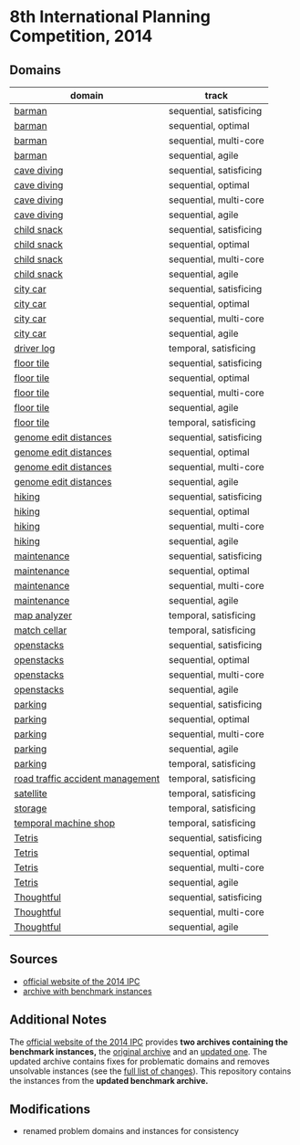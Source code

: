 # 8th International Planning Competition, 2014

## Domains

| domain | track |
|--------|-------|
| [barman](domains/barman-sequential-satisficing) | sequential, satisficing |
| [barman](domains/barman-sequential-optimal) | sequential, optimal |
| [barman](domains/barman-sequential-multi-core) | sequential, multi-core |
| [barman](domains/barman-sequential-agile) | sequential, agile |
| [cave diving](domains/cave-diving-sequential-satisficing) | sequential, satisficing |
| [cave diving](domains/cave-diving-sequential-optimal) | sequential, optimal |
| [cave diving](domains/cave-diving-sequential-multi-core) | sequential, multi-core |
| [cave diving](domains/cave-diving-sequential-agile) | sequential, agile |
| [child snack](domains/child-snack-sequential-satisficing) | sequential, satisficing |
| [child snack](domains/child-snack-sequential-optimal) | sequential, optimal |
| [child snack](domains/child-snack-sequential-multi-core) | sequential, multi-core |
| [child snack](domains/child-snack-sequential-agile) | sequential, agile |
| [city car](domains/city-car-sequential-satisficing) | sequential, satisficing |
| [city car](domains/city-car-sequential-optimal) | sequential, optimal |
| [city car](domains/city-car-sequential-multi-core) | sequential, multi-core |
| [city car](domains/city-car-sequential-agile) | sequential, agile |
| [driver log](domains/driver-log-temporal-satisficing) | temporal, satisficing |
| [floor tile](domains/floor-tile-sequential-satisficing) | sequential, satisficing |
| [floor tile](domains/floor-tile-sequential-optimal) | sequential, optimal |
| [floor tile](domains/floor-tile-sequential-multi-core) | sequential, multi-core |
| [floor tile](domains/floor-tile-sequential-agile) | sequential, agile |
| [floor tile](domains/floor-tile-temporal-satisficing) | temporal, satisficing |
| [genome edit distances](domains/genome-edit-distances-sequential-satisficing) | sequential, satisficing |
| [genome edit distances](domains/genome-edit-distances-sequential-optimal) | sequential, optimal |
| [genome edit distances](domains/genome-edit-distances-sequential-multi-core) | sequential, multi-core |
| [genome edit distances](domains/genome-edit-distances-sequential-agile) | sequential, agile |
| [hiking](domains/hiking-sequential-satisficing) | sequential, satisficing |
| [hiking](domains/hiking-sequential-optimal) | sequential, optimal |
| [hiking](domains/hiking-sequential-multi-core) | sequential, multi-core |
| [hiking](domains/hiking-sequential-agile) | sequential, agile |
| [maintenance](domains/maintenance-sequential-satisficing) | sequential, satisficing |
| [maintenance](domains/maintenance-sequential-optimal) | sequential, optimal |
| [maintenance](domains/maintenance-sequential-multi-core) | sequential, multi-core |
| [maintenance](domains/maintenance-sequential-agile) | sequential, agile |
| [map analyzer](domains/map-analyzer-temporal-satisficing) | temporal, satisficing |
| [match cellar](domains/match-cellar-temporal-satisficing) | temporal, satisficing |
| [openstacks](domains/openstacks-sequential-satisficing) | sequential, satisficing |
| [openstacks](domains/openstacks-sequential-optimal) | sequential, optimal |
| [openstacks](domains/openstacks-sequential-multi-core) | sequential, multi-core |
| [openstacks](domains/openstacks-sequential-agile) | sequential, agile |
| [parking](domains/parking-sequential-satisficing) | sequential, satisficing |
| [parking](domains/parking-sequential-optimal) | sequential, optimal |
| [parking](domains/parking-sequential-multi-core) | sequential, multi-core |
| [parking](domains/parking-sequential-agile) | sequential, agile |
| [parking](domains/parking-temporal-satisficing) | temporal, satisficing |
| [road traffic accident management](domains/road-traffic-accident-management-temporal-satisficing) | temporal, satisficing |
| [satellite](domains/satellite-temporal-satisficing) | temporal, satisficing |
| [storage](domains/storage-temporal-satisficing) | temporal, satisficing |
| [temporal machine shop](domains/temporal-machine-shop-temporal-satisficing) | temporal, satisficing |
| [Tetris](domains/tetris-sequential-satisficing) | sequential, satisficing |
| [Tetris](domains/tetris-sequential-optimal) | sequential, optimal |
| [Tetris](domains/tetris-sequential-multi-core) | sequential, multi-core |
| [Tetris](domains/tetris-sequential-agile) | sequential, agile |
| [Thoughtful](domains/thoughtful-sequential-satisficing) | sequential, satisficing |
| [Thoughtful](domains/thoughtful-sequential-multi-core) | sequential, multi-core |
| [Thoughtful](domains/thoughtful-sequential-agile) | sequential, agile |

## Sources

* [official website of the 2014 IPC][1]
* [archive with benchmark instances][2]

## Additional Notes

The [official website of the 2014 IPC][1] provides **two archives containing the benchmark instances,** the [original archive][3] and an [updated one][2].
The updated archive contains fixes for problematic domains and removes unsolvable instances (see the [full list of changes][4]).
This repository contains the instances from the **updated benchmark archive.**

## Modifications

* renamed problem domains and instances for consistency




[1]:https://helios.hud.ac.uk/scommv/IPC-14/index.html
[2]:https://helios.hud.ac.uk/scommv/IPC-14/repository/benchmarksV1.1.zip
[3]:http://helios.hud.ac.uk/scommv/IPC-14/repository/benchmarks.tar.gz
[4]:https://helios.hud.ac.uk/scommv/IPC-14/benchmark.html
